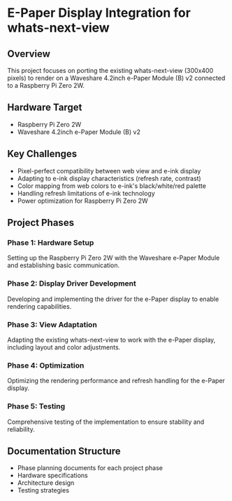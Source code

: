 # E-Paper Display Integration for whats-next-view

## Overview
This project focuses on porting the existing whats-next-view (300x400 pixels) to render on a Waveshare 4.2inch e-Paper Module (B) v2 connected to a Raspberry Pi Zero 2W.

## Hardware Target
- Raspberry Pi Zero 2W
- Waveshare 4.2inch e-Paper Module (B) v2

## Key Challenges
- Pixel-perfect compatibility between web view and e-ink display
- Adapting to e-ink display characteristics (refresh rate, contrast)
- Color mapping from web colors to e-ink's black/white/red palette
- Handling refresh limitations of e-ink technology
- Power optimization for Raspberry Pi Zero 2W

## Project Phases

### Phase 1: Hardware Setup
Setting up the Raspberry Pi Zero 2W with the Waveshare e-Paper Module and establishing basic communication.

### Phase 2: Display Driver Development
Developing and implementing the driver for the e-Paper display to enable rendering capabilities.

### Phase 3: View Adaptation
Adapting the existing whats-next-view to work with the e-Paper display, including layout and color adjustments.

### Phase 4: Optimization
Optimizing the rendering performance and refresh handling for the e-Paper display.

### Phase 5: Testing
Comprehensive testing of the implementation to ensure stability and reliability.

## Documentation Structure
- Phase planning documents for each project phase
- Hardware specifications
- Architecture design
- Testing strategies